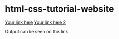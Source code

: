 # html-css-tutorial-website
[Your link here](https://youtu.be/hbtdoZ4oUhA)
[Your link here 2](https://youtu.be/NWuHAUWpDoI)

Output can be seen on this link 

